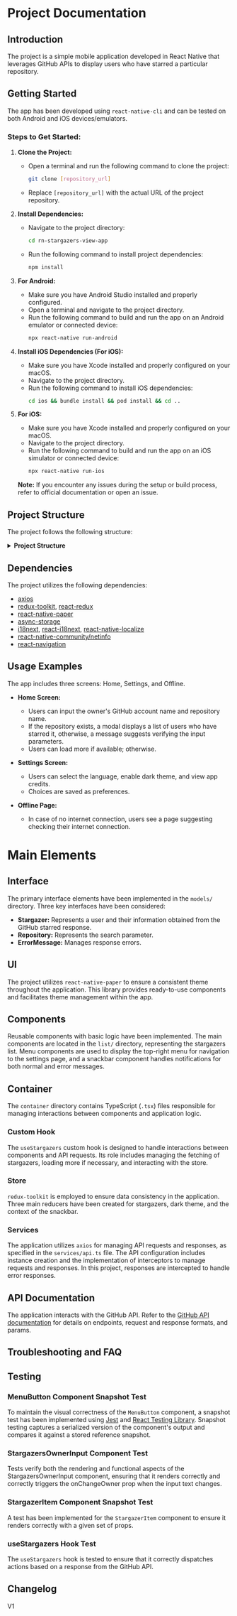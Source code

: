 # Project Documentation

## Introduction

The project is a simple mobile application developed in React Native that leverages GitHub APIs to display users who have starred a particular repository.

## Getting Started

The app has been developed using `react-native-cli` and can be tested on both Android and iOS devices/emulators.

### Steps to Get Started:

1. **Clone the Project:**
   - Open a terminal and run the following command to clone the project:
     ```bash
     git clone [repository_url]
     ```
   - Replace `[repository_url]` with the actual URL of the project repository.

2. **Install Dependencies:**
   - Navigate to the project directory:
     ```bash
     cd rn-stargazers-view-app
     ```
   - Run the following command to install project dependencies:
     ```bash
     npm install
     ```


3. **For Android:**
   - Make sure you have Android Studio installed and properly configured.
   - Open a terminal and navigate to the project directory.
   - Run the following command to build and run the app on an Android emulator or connected device:
     ```bash
     npx react-native run-android
     ```


4. **Install iOS Dependencies (For iOS):**
   - Make sure you have Xcode installed and properly configured on your macOS.
   - Navigate to the project directory.
   - Run the following command to install iOS dependencies:
     ```bash
     cd ios && bundle install && pod install && cd ..
     ```

5. **For iOS:**
   - Make sure you have Xcode installed and properly configured on your macOS.
   - Navigate to the project directory.
   - Run the following command to build and run the app on an iOS simulator or connected device:
     ```bash
     npx react-native run-ios
     ```

   **Note:** If you encounter any issues during the setup or build process, refer to official documentation or open an issue.


## Project Structure

The project follows the following structure:
<details>
  <summary style="cursor: pointer; font-weight: bold;">Project Structure</summary>

- **assets/**
   - logo/
      - linkedin-logo.png

- **components/**
   - input/
      - ( Reusable input components)
   - list/
      - ( Reusable list components)
   - menu/
      - ( Reusable menu components)
   - modal/
      - ( Reusable modal components)
   - screen/
      - ( Screens representing different app pages)
   - snackbar/
      - ( Reusable snackbar components)
   - __test__/
      - ( Test cases for components)
   - translator/
      - ( Language translation components)

- **constants/**
   - api/
      - ( API-related constants)
   - route/
      - ( Navigation route constants)
   - socialLink.js
      - ( Constants related to social links)
   - translations/
      - ( Translation-related constants)

- **container/**
   - ( Containers for managing state logic)

- **hooks/**
   - ( Custom React hooks)

- **models/**
   - ( Data models)

- **navigation/**
   - ( Navigation configuration)

- **screens/**
   - ( Main app screens)

- **services/**
   - ( External services such as API calls)

- **store/**
   - reducers/
      - ( Redux reducers)

- **style/**
   - theme/
      - ( App theme)
</details>




## Dependencies

The project utilizes the following dependencies:

- [axios](https://github.com/axios/axios)
- [redux-toolkit](https://redux-toolkit.js.org/), [react-redux](https://react-redux.js.org/)
- [react-native-paper](https://callstack.github.io/react-native-paper/)
- [async-storage](https://react-native-async-storage.github.io/async-storage/)
- [i18next](https://www.i18next.com/), [react-i18next](https://react.i18next.com/), [react-native-localize](https://github.com/react-native-localize/react-native-localize)
- [react-native-community/netinfo](https://github.com/react-native-netinfo/react-native-netinfo)
- [react-navigation](https://reactnavigation.org/)



## Usage Examples

The app includes three screens: Home, Settings, and Offline.

- **Home Screen:**
   - Users can input the owner's GitHub account name and repository name.
   - If the repository exists, a modal displays a list of users who have starred it, otherwise, a message suggests verifying the input parameters.
   - Users can load more if available; otherwise.

- **Settings Screen:**
   - Users can select the language, enable dark theme, and view app credits.
   - Choices are saved as preferences.

- **Offline Page:**
   - In case of no internet connection, users see a page suggesting checking their internet connection.

# Main Elements

## Interface
The primary interface elements have been implemented in the `models/` directory. Three key interfaces have been considered:

- **Stargazer:** Represents a user and their information obtained from the GitHub starred response.
- **Repository:** Represents the search parameter.
- **ErrorMessage:** Manages response errors.

## UI
The project utilizes `react-native-paper` to ensure a consistent theme throughout the application. This library provides ready-to-use components and facilitates theme management within the app.

## Components
Reusable components with basic logic have been implemented. The main components are located in the `list/` directory, representing the stargazers list. Menu components are used to display the top-right menu for navigation to the settings page, and a snackbar component handles notifications for both normal and error messages.

## Container
The `container` directory contains TypeScript (`.tsx`) files responsible for managing interactions between components and application logic.

### Custom Hook
The `useStargazers` custom hook is designed to handle interactions between components and API requests. Its role includes managing the fetching of stargazers, loading more if necessary, and interacting with the store.

### Store
`redux-toolkit` is employed to ensure data consistency in the application. Three main reducers have been created for stargazers, dark theme, and the context of the snackbar.

### Services
The application utilizes `axios` for managing API requests and responses, as specified in the `services/api.ts` file. The API configuration includes instance creation and the implementation of interceptors to manage requests and responses. In this project, responses are intercepted to handle error responses.


###

## API Documentation

The application interacts with the GitHub API. Refer to the [GitHub API documentation](https://docs.github.com/en/rest/activity/starring?apiVersion=2022-11-28#list-stargazers) for details on endpoints, request and response formats, and params.

## Troubleshooting and FAQ


## Testing


### MenuButton Component Snapshot Test

To maintain the visual correctness of the `MenuButton` component, a snapshot test has been implemented using [Jest](https://jestjs.io/) and [React Testing Library](https://testing-library.com/docs/react-native-testing-library/intro/). Snapshot testing captures a serialized version of the component's output and compares it against a stored reference snapshot.

### StargazersOwnerInput Component Test

Tests verify both the rendering and functional aspects of the StargazersOwnerInput component, ensuring that it renders correctly and correctly triggers the onChangeOwner prop when the input text changes.
### StargazerItem Component Snapshot Test

A test has been implemented for the `StargazerItem` component to ensure it renders correctly with a given set of props.


### useStargazers Hook Test

The `useStargazers` hook is tested to ensure that it correctly dispatches actions based on a response from the GitHub API.



## Changelog

V1


